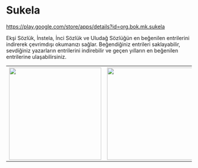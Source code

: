 # Sukela

https://play.google.com/store/apps/details?id=org.bok.mk.sukela 

Ekşi Sözlük, İnstela, İnci Sözlük ve Uludağ Sözlüğün en beğenilen entrilerini indirerek çevrimdışı okumanızı sağlar. Beğendiğiniz entrileri saklayabilir, sevdiğiniz yazarların entrilerini indirebilir ve geçen yılların en beğenilen entrilerine ulaşabilirsiniz.

<table>
  <tr>
    <th><img src="https://lh3.googleusercontent.com/XyYi0maJ0zFn-50o2evXPpKJ9SgyNSX3EKfPxDkYtiQsNN50Qb9LljTySK-1oWp150k=h900-rw" width="250"  />
</div>
<div></th>
    <th><img src="https://lh3.googleusercontent.com/BkTQyKvutGCUVRHKjkeSVLL45e0fqdbXoiLRLV_LnfYijGazPpEyrBC3XN3_lwRVATs=h900-rw" width="250"  /></th>
    <th>	<img src="https://lh3.googleusercontent.com/vhJrKxZFRPZUokS_URcFcZHW0iHzFGq7qDZHt56GqMkRyW1pHOof7AST6YIQE1Oc3_Y=h900-rw" width="250"  /></th>
  </tr>
   
</table>
  
 


  


  
 
 









